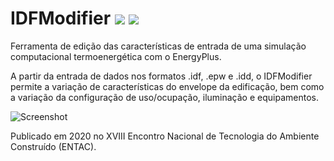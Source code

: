 # IDFModifier [![](https://img.shields.io/badge/docs-pdf-FF7300.svg)](https://entac2020.com.br/anais-2020/artigos/129.pdf) [![](https://img.shields.io/badge/docs-html-FF7300.svg)](https://wp.ufpel.edu.br/geseee/)

Ferramenta de edição das características de entrada de uma simulação computacional termoenergética com o EnergyPlus.

A partir da entrada de dados nos formatos .idf, .epw e .idd, o IDFModifier permite a variação de características do envelope da edificação, bem como a variação da configuração de uso/ocupação, iluminação e equipamentos. 

![Screenshot](https://i.imgur.com/RLGhUqI.png?1)


Publicado em 2020 no XVIII Encontro Nacional de Tecnologia do Ambiente Construído (ENTAC). 

